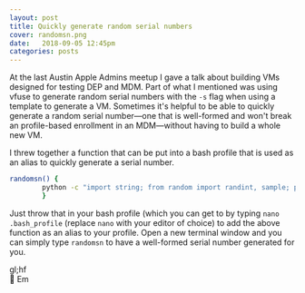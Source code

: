 ```yaml
---
layout: post
title: Quickly generate random serial numbers
cover: randomsn.png
date:   2018-09-05 12:45pm
categories: posts
---
```


At the last Austin Apple Admins meetup I gave a talk about building VMs designed for testing DEP and MDM. Part of what I mentioned was using vfuse to generate random serial numbers with the `-s` flag when using a template to generate a VM. Sometimes it's helpful to be able to quickly generate a random serial number—one that is well-formed and won't break an profile-based enrollment in an MDM—without having to build a whole new VM.

I threw together a function that can be put into a bash profile that is used as an alias to quickly generate a serial number.

```bash
randomsn() {
        python -c "import string; from random import randint, sample; print('VM' + ''.join(sample((string.ascii_lowercase + string.digits),10)))"
        }
```

Just throw that in your bash profile (which you can get to by typing `nano .bash_profile` (replace `nano` with your editor of choice) to add the above function as an alias to your profile. Open a new terminal window and you can simply type `randomsn` to have a well-formed serial number generated for you.

gl;hf<br />
💖 Em

